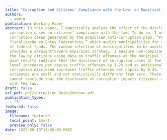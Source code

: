 ```yaml
---
title: "Corruption and Citizens' Compliance with the Law: an Empirical Analysis"
authors:
  - admin
publication: Working Paper
abstract: In this paper, I empirically analyze the effect of the disclosure of
  corruption cases on citizens’ compliance with the law. To do so, I use data on
  corruption cases generated by the Brazilian anti-corruption plan, “Programa de
  Fiscalização em Entes Federativos,” which audits municipalities for their use
  of federal funds. The random selection of municipalities to be audited
  provides a straightforward empirical strategy. I measure non-compliance with
  the law by citizens using data on traffic offenses at the municipal level. My
  main results indicate that the disclosure of corruption cases at the municipal
  level increases per capita traffic offenses by 1.2% and an additional case of
  corruption disclosed increases traffic offenses per capita by 0.4%. These
  estimates are small and not statistically different from zero. Therefore, I
  cannot conclude that the disclosure of corruption impacts citizens' compliance
  with the law.
draft: false
url_pdf: pdf/corruption_GuidaJohnson.pdf
publication_types:
  - "3"
featured: false
image:
  filename: featured
  focal_point: Smart
  preview_only: false
date: 2022-08-19T11:26:00.000Z
---
```

